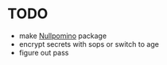 # TODO

- make [Nullpomino](https://github.com/nullpomino/nullpomino) package
- encrypt secrets with sops or switch to age
- figure out pass
